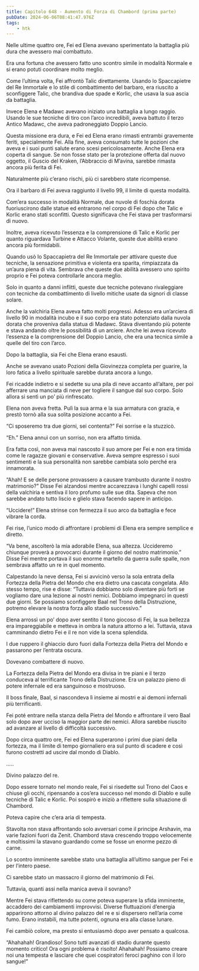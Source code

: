 ```yaml
---
title: Capitolo 648 - Aumento di Forza di Chambord (prima parte)
pubDate: 2024-06-06T08:41:47.976Z
tags:
    - htk
---
```


Nelle ultime quattro ore, Fei ed Elena avevano sperimentato la battaglia più dura che avessero mai combattuto.

Era una fortuna che avessero fatto uno scontro simile in modalità Normale e si erano potuti coordinare molto meglio.

Come l’ultima volta, Fei affrontò Talic direttamente. Usando lo Spaccapietre del Re Immortale e lo stile di combattimento del barbaro, era riuscito a sconfiggere Talic, che brandiva due spade e Korlic, che usava la sua ascia da battaglia.

Invece Elena e Madawc avevano iniziato una battaglia a lungo raggio. Usando le sue tecniche di tiro con l’arco incredibili, aveva battuto il terzo Antico Madawc, che aveva padroneggiato Doppio Lancio.

Questa missione era dura, e Fei ed Elena erano rimasti entrambi gravemente feriti, specialmente Fei. Alla fine, aveva consumato tutte le pozioni che aveva e i suoi punti salute erano scesi pericolosamente. Anche Elena era coperta di sangue. Se non fosse stato per la protezione offerta dal nuovo oggetto, il Guscio del Kraken, l’Abbraccio di M’avina, sarebbe rimasta ancora più ferita di Fei.

Naturalmente più c’erano rischi, più ci sarebbero state ricompense.

Ora il barbaro di Fei aveva raggiunto il livello 99, il limite di questa modalità.

Com’era successo in modalità Normale, due nuvole di foschia dorata fuoriuscirono dalle statue ed entrarono nel corpo di Fei dopo che Talic e Korlic erano stati sconfitti. Questo significava che Fei stava per trasformarsi di nuovo.

Inoltre, aveva ricevuto l’essenza e la comprensione di Talic e Korlic per quanto riguardava Turbine e Attacco Volante, queste due abilità erano ancora più formidabili.

Quando usò lo Spaccapietra del Re Immortale per attivare queste due tecniche, la sensazione primitiva e violenta era sparita, rimpiazzata da un’aura piena di vita. Sembrava che queste due  abilità avessero uno spirito proprio e Fei poteva controllarle ancora meglio.

Solo in quanto a danni inflitti, queste due tecniche potevano rivaleggiare con tecniche da combattimento di livello mitiche usate da signori di classe solare.

Anche la valchiria Elena aveva fatto molti progressi. Adesso era un’arciera di livello 90 in modalità incubo e il suo corpo era stato potenziato dalla nuvola dorata che proveniva dalla statua di Madawc. Stava diventando più potente e stava andando oltre le possibilità di un arciere. Anche lei aveva ricevuto l’essenza e la comprensione del Doppio Lancio, che era una tecnica simile a quelle del tiro con l’arco.

Dopo la battaglia, sia Fei che Elena erano esausti.

Anche se avevano usato Pozioni della Giovinezza completa per guarire, la loro fatica a livello spirituale sarebbe durata ancora a lungo.

Fei ricadde indietro e si sedette su una pila di neve accanto all’altare, per poi afferrare una manciata di neve per togliere il sangue dal suo corpo. Solo allora si sentì un po’ più rinfrescato.

Elena non aveva fretta. Pulì la sua arma e la sua armatura con grazia, e prestò tornò alla sua solita posizione accanto a Fei.

“Ci sposeremo tra due giorni, sei contenta?” Fei sorrise e la stuzzicò.

“Eh.” Elena annuì con un sorriso, non era affatto timida.

Era fatta così, non aveva mai nascosto il suo amore per Fei e non era timida come le ragazze giovani e conservative. Aveva sempre espresso i suoi sentimenti e la sua personalità non sarebbe cambiata solo perché era innamorata.

“Ahah! E se delle persone provassero a causare trambusto durante il nostro matrimonio?" Disse Fei alzandosi mentre accarezzava i lunghi capelli rossi della valchiria e sentiva il loro profumo sulle sue dita. Sapeva che non sarebbe andato tutto liscio e glielo stava facendo sapere in anticipo.

“Uccidere!” Elena strinse con fermezza il suo arco da battaglia e fece vibrare la corda.

Fei rise, l’unico modo di affrontare i problemi di Elena era sempre semplice e diretto.

“Va bene, ascolterò la mia adorabile Elena, sua altezza. Uccideremo chiunque proverà a provocarci durante il giorno del nostro matrimonio.” Disse Fei mentre portava il suo enorme martello da guerra sulle spalle, non sembrava affatto un re in quel momento.

Calpestando la neve densa, Fei si avvicinò verso la sola entrata della Fortezza della Pietra del Mondo che era dietro una cascata congelata. Allo stesso tempo, rise e disse: “Tuttavia dobbiamo solo diventare più forti se vogliamo dare una lezione ai nostri nemici. Dobbiamo impegnarci in questi due giorni. Se possiamo sconfiggere Baal nel Trono della Distruzione, potremo elevare la nostra forza allo stadio successivo.”

Elena arrossì un po’ dopo aver sentito il tono giocoso di Fei, la sua bellezza era impareggiabile e metteva in ombra la natura attorno a lei. Tuttavia, stava camminando dietro Fei e il re non vide la scena splendida.

I due ruppero il ghiaccio duro fuori dalla Fortezza della Pietra del Mondo e passarono per l’entrata oscura.

Dovevano combattere di nuovo.

La Fortezza della Pietra del Mondo era divisa in tre piani e il terzo conduceva al terrificante Trono della Distruzione. Era un palazzo pieno di potere infernale ed era sanguinoso e mostruoso.

Il boss finale, Baal, si nascondeva lì insieme ai mostri e ai demoni infernali più terrificanti.

Fei poté entrare nella stanza della Pietra del Mondo e affrontare il vero Baal solo dopo aver ucciso la maggior parte dei nemici. Allora sarebbe riuscito ad avanzare al livello di difficoltà successivo.

Dopo circa quattro ore, Fei ed Elena superarono i primi due piani della fortezza, ma il limite di tempo giornaliero era sul punto di scadere e così furono costretti ad uscire dal mondo di Diablo.

…..

Divino palazzo del re.

Dopo essere tornato nel mondo reale, Fei si risedette sul Trono del Caos e chiuse gli occhi, ripensando a cos’era successo nel mondo di Diablo e sulle tecniche di Talic e Korlic. Poi sospirò e iniziò a riflettere sulla situazione di Chambord.

Poteva capire che c’era aria di tempesta.

Stavolta non stava affrontando solo avversari come il principe Arshavin, ma varie fazioni fuori da Zenit. Chambord stava crescendo troppo velocemente e moltissimi la stavano guardando come se fosse un enorme pezzo di carne.

Lo scontro imminente sarebbe stato una battaglia all’ultimo sangue per Fei e per l’intero paese.

Ci sarebbe stato un massacro il giorno del matrimonio di Fei.

Tuttavia, quanti assi nella manica aveva il sovrano?

Mentre Fei stava riflettendo su come poteva superare la sfida imminente, accaddero dei cambiamenti improvvisi. Diverse fluttuazioni d’energia apparirono attorno al divino palazzo del re e si dispersero nell’aria come fumo. Erano instabili, ma tutte potenti, ognuna era alla classe lunare.

Fei cambiò colore, ma presto si entusiasmò dopo aver pensato a qualcosa.

“Ahahahah! Grandioso! Sono tutti avanzati di stadio durante questo momento critico! Ora ogni problema è risolto! Ahahahah! Possiamo creare noi una tempesta e lasciare che quei cospiratori feroci paghino con il loro sangue!”



